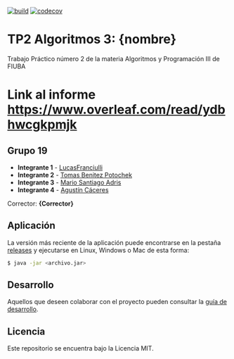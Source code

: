 [![build](https://github.com/TomBPotochek/AlgoRitmos-GPS_Challenge-TP2/actions/workflows/build.yml/badge.svg)](https://github.com/TomBPotochek/AlgoRitmos-GPS_Challenge-TP2/actions/workflows/build.yml)
[![codecov](https://codecov.io/gh/TomBPotochek/AlgoRitmos-GPS_Challenge-TP2/branch/master/graph/badge.svg?token=0EUMVP4L0S)](https://codecov.io/gh/TomBPotochek/AlgoRitmos-GPS_Challenge-TP2)

# TP2 Algoritmos 3: {nombre} 

Trabajo Práctico número 2 de la materia Algoritmos y Programación III de FIUBA

# Link al informe https://www.overleaf.com/read/ydbhwcgkpmjk
## Grupo 19

* **Integrante 1** - [LucasFranciulli](https://github.com/Chuleeta)
* **Integrante 2** - [Tomas Benitez Potochek](https://github.com/TomBPotochek)
* **Integrante 3** - [Mario Santiago Adris](https://github.com/marioax)
* **Integrante 4** - [Agustín Cáceres](https://github.com/agustin28-oss)

Corrector: **{Corrector}**

## Aplicación

La versión más reciente de la aplicación puede encontrarse en la pestaña [releases](https://github.com/fiuba/algo3_proyecto_base_tp2/releases/latest) y ejecutarse en Linux, Windows o Mac de esta forma:

```bash
$ java -jar <archivo.jar>
```

## Desarrollo

Aquellos que deseen colaborar con el proyecto pueden consultar la [guía de desarrollo](./docs/Desarrollo.md).

## Licencia

Este repositorio se encuentra bajo la Licencia MIT.
